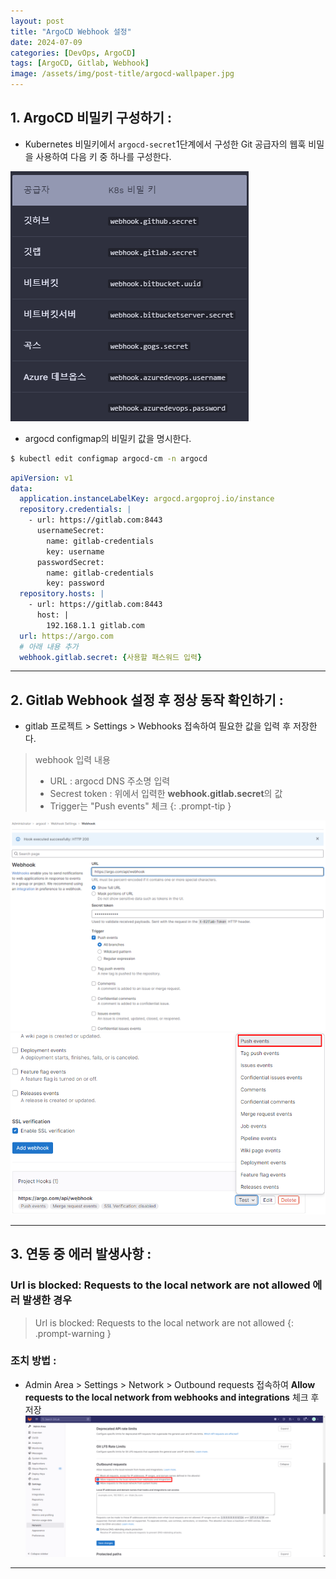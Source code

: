 ```yaml
---
layout: post
title: "ArgoCD Webhook 설정"
date: 2024-07-09
categories: [DevOps, ArgoCD]
tags: [ArgoCD, Gitlab, Webhook]
image: /assets/img/post-title/argocd-wallpaper.jpg
---
```


## 1. ArgoCD 비밀키 구성하기 :
- Kubernetes 비밀키에서 `argocd-secret`1단계에서 구성한 Git 공급자의 웹훅 비밀을 사용하여 다음 키 중 하나를 구성한다.

![argocd 비밀키 구성](/assets/img/post/ArgoCD/argocd%20비밀키%20구성.png)

- argocd configmap의 비밀키 값을 명시한다.

```bash
$ kubectl edit configmap argocd-cm -n argocd
```

```yaml
apiVersion: v1
data:
  application.instanceLabelKey: argocd.argoproj.io/instance
  repository.credentials: |
    - url: https://gitlab.com:8443
      usernameSecret:
        name: gitlab-credentials
        key: username
      passwordSecret:
        name: gitlab-credentials
        key: password
  repository.hosts: |
    - url: https://gitlab.com:8443
      host: |
        192.168.1.1 gitlab.com
  url: https://argo.com
  # 아래 내용 추가
  webhook.gitlab.secret: {사용할 패스워드 입력}
```

* * *

## 2. Gitlab Webhook 설정 후 정상 동작 확인하기 :
- gitlab 프로젝트 > Settings > Webhooks 접속하여 필요한 값을 입력 후 저장한다.

> webhook 입력 내용
>- URL : argocd DNS 주소명 입력
>- Secrest token : 위에서 입력한 **webhook.gitlab.secret**의 값
>- Trigger는 "Push events" 체크
{: .prompt-tip }

![argocd webhook 이벤트 생성 화면](/assets/img/post/ArgoCD/argocd%20webhook%20이벤트%20생성%20화면.png)
![argocd webhook 이벤트 생성 클릭](/assets/img/post/ArgoCD/argocd%20webhook%20이벤트%20생성%20클릭.png)

* * *

## 3. 연동 중 에러 발생사항 :
### Url is blocked: Requests to the local network are not allowed 에러 발생한 경우

>Url is blocked: Requests to the local network are not allowed
{: .prompt-warning }

### 조치 방법 :
- Admin Area > Settings > Network > Outbound requests 접속하여 **Allow requests to the local network from webhooks and integrations** 체크 후 저장
![argocd webhook 연동 에러 조치 방법 1](/assets/img/post/ArgoCD/argocd%20webhook%20연동%20에러%20조치%20방법%201.png)

* * *